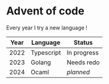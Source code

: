 # Advent of code

Every year I try a new language !

| Year | Language   | Status      |
|------|------------|-------------|
| 2022 | Typescript | In progress |
| 2023 | Golang     | Needs redo   |
| 2024 | Ocaml      | _planned_        |
